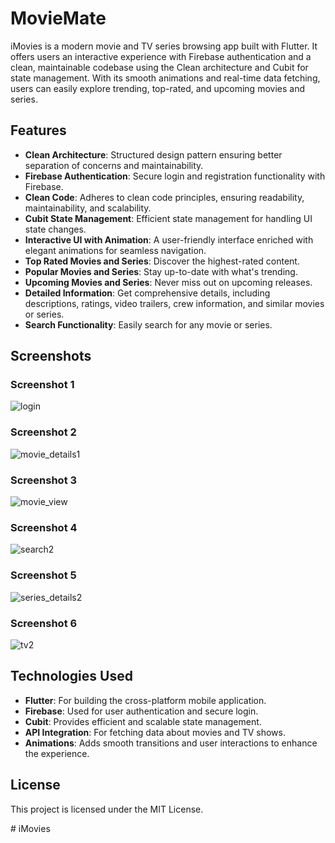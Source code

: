 # MovieMate

iMovies is a modern movie and TV series browsing app built with Flutter. It offers users an interactive experience with Firebase authentication and a clean, maintainable codebase using the Clean  architecture and Cubit for state management. With its smooth animations and real-time data fetching, users can easily explore trending, top-rated, and upcoming movies and series.


## Features

- **Clean Architecture**: Structured design pattern ensuring better separation of concerns and maintainability.
- **Firebase Authentication**: Secure login and registration functionality with Firebase.
- **Clean Code**: Adheres to clean code principles, ensuring readability, maintainability, and scalability.
- **Cubit State Management**: Efficient state management for handling UI state changes.
- **Interactive UI with Animation**: A user-friendly interface enriched with elegant animations for seamless navigation.
- **Top Rated Movies and Series**: Discover the highest-rated content.
- **Popular Movies and Series**: Stay up-to-date with what's trending.
- **Upcoming Movies and Series**: Never miss out on upcoming releases.
- **Detailed Information**: Get comprehensive details, including descriptions, ratings, video trailers, crew information, and similar movies or series.
- **Search Functionality**: Easily search for any movie or series.

## Screenshots

### Screenshot 1
 
![login](https://github.com/user-attachments/assets/09cba2f8-6090-41a5-936c-e91ebe0d5bd1)

### Screenshot 2
![movie_details1](https://github.com/user-attachments/assets/d3a4a158-4951-414a-a19d-1e08647ce9c7)

### Screenshot 3
![movie_view](https://github.com/user-attachments/assets/3995d681-47b4-4611-8aab-dea450dd49af)

### Screenshot 4
![search2](https://github.com/user-attachments/assets/7fa80fd1-dddc-4ab9-aecb-c067343dc8c5)

### Screenshot 5
![series_details2](https://github.com/user-attachments/assets/ec1114ee-d648-48c0-a4de-601bb21902b9)

### Screenshot 6
![tv2](https://github.com/user-attachments/assets/dad958a3-5dc9-4eda-b32b-ced770311ced)


## Technologies Used

- **Flutter**: For building the cross-platform mobile application.
- **Firebase**: Used for user authentication and secure login.
- **Cubit**: Provides efficient and scalable state management.
- **API Integration**: For fetching data about movies and TV shows.
- **Animations**: Adds smooth transitions and user interactions to enhance the experience.


## License

This project is licensed under the MIT License.



#   i M o v i e s 
 
 
